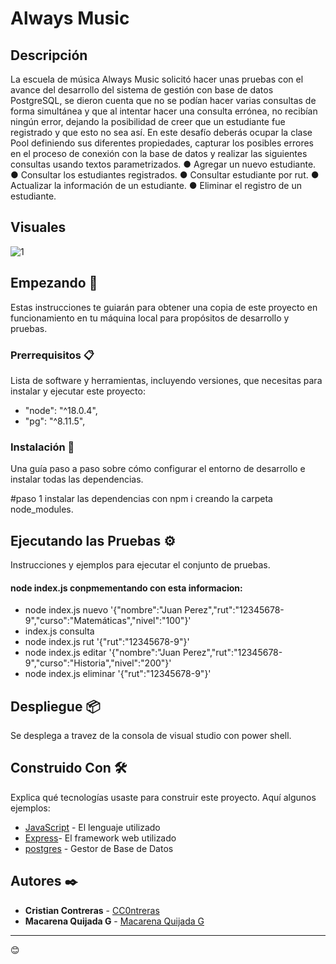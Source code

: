 # Always Music

## Descripción

La escuela de música Always Music solicitó hacer unas pruebas con el avance del desarrollo
del sistema de gestión con base de datos PostgreSQL, se dieron cuenta que no se podían
hacer varias consultas de forma simultánea y que al intentar hacer una consulta errónea, no
recibían ningún error, dejando la posibilidad de creer que un estudiante fue registrado y que
esto no sea así.
En este desafío deberás ocupar la clase Pool definiendo sus diferentes propiedades, capturar
los posibles errores en el proceso de conexión con la base de datos y realizar las siguientes
consultas usando textos parametrizados.
● Agregar un nuevo estudiante.
● Consultar los estudiantes registrados.
● Consultar estudiante por rut.
● Actualizar la información de un estudiante.
● Eliminar el registro de un estudiante.
## Visuales
![1](https://github.com/CC0ntreras/Desafio_always_music_V2/assets/50925916/8d9bc202-3b7a-4994-a380-1572a3fbe428)

## Empezando 🚀

Estas instrucciones te guiarán para obtener una copia de este proyecto en funcionamiento en tu máquina local para propósitos de desarrollo y pruebas.

### Prerrequisitos 📋

Lista de software y herramientas, incluyendo versiones, que necesitas para instalar y ejecutar este proyecto:

-  "node": "^18.0.4",
-  "pg": "^8.11.5",


### Instalación 🔧

Una guía paso a paso sobre cómo configurar el entorno de desarrollo e instalar todas las dependencias.

#paso 1
instalar las dependencias con npm i creando la carpeta node_modules.

## Ejecutando las Pruebas ⚙️

Instrucciones y ejemplos para ejecutar el conjunto de pruebas.

####  node index.js conpmementando con esta informacion:
- node index.js nuevo '{"nombre":"Juan Perez","rut":"12345678-9","curso":"Matemáticas","nivel":"100"}'
- index.js consulta
- node index.js rut '{"rut":"12345678-9"}'
- node index.js editar '{"nombre":"Juan Perez","rut":"12345678-9","curso":"Historia","nivel":"200"}'
- node index.js eliminar '{"rut":"12345678-9"}'
## Despliegue 📦

Se desplega a travez de la consola de visual studio con power shell.

## Construido Con 🛠️

Explica qué tecnologías usaste para construir este proyecto. Aquí algunos ejemplos:

- [JavaScript](https://developer.mozilla.org/en-US/docs/Web/JavaScript) - El lenguaje utilizado
- [Express](https://expressjs.com/en/5x/api.html)- El framework web utilizado
- [postgres](https://www.postgresql.org/docs/) - Gestor de Base de Datos

## Autores ✒️

- **Cristian Contreras** - [CC0ntreras](https://github.com/CC0ntreras)
- **Macarena Quijada G** - [Macarena Quijada G](https://github.com/MacarenaQuijadaG)

---

 😊
